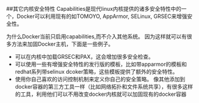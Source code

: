 ##其它内核安全特性
Capabilities是现代linux内核提供的诸多安全特性中的一个，Docker可以利用现有的如TOMOYO, AppArmor, SELinux, GRSEC来增强安全性。

为什么Docker当前只启用capabilities,而不介入其他系统。
因为这样就可以有很多方法来加固Docker主机，下面是一些例子。
* 可以在内核中加载GRSEC和PAX，这会增加很多安全检查。
* 可以使用一些有增强安全特性的发行版的模板，比如带apparmor的模板和redhat系列带selinux dcoker策略，这些模板提供了额外的安全特性。
* 使用你自己喜欢的访问控制机制来定义你自己的安全策略。
像其他添加到docker容器的第三方工具一样（比如网络拓扑和文件系统共享），有很多这样的工具，利用他们可以不用改变docker内核就可以加固现有的docker容器

